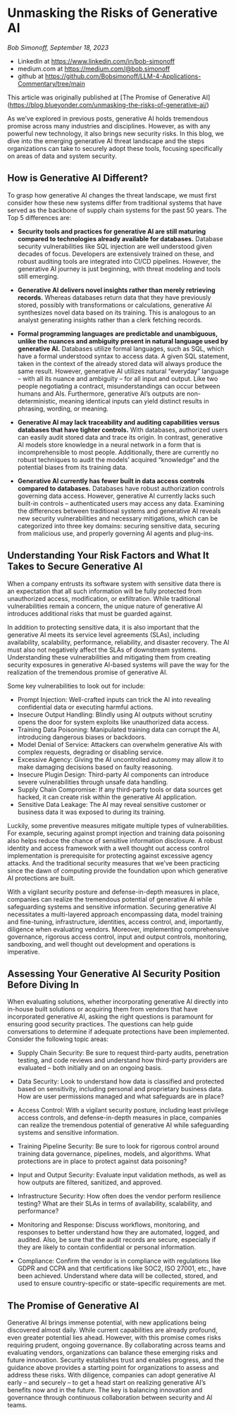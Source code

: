 # Unmasking the Risks of Generative AI

*Bob Simonoff, September 18, 2023*
- LinkedIn at https://www.linkedin.com/in/bob-simonoff
- medium.com at https://medium.com/@bob.simonoff
- github at https://github.com/Bobsimonoff/LLM-4-Applications-Commentary/tree/main


This article was originally published at [The Promise of Generative AI] (https://blog.blueyonder.com/unmasking-the-risks-of-generative-ai/)

As we’ve explored in previous posts, generative AI holds tremendous promise across many industries and disciplines. However, as with any powerful new technology, it also brings new security risks. In this blog, we dive into the emerging generative AI threat landscape and the steps organizations can take to securely adopt these tools, focusing specifically on areas of data and system security.

## How is Generative AI Different?

To grasp how generative AI changes the threat landscape, we must first consider how these new systems differ from traditional systems that have served as the backbone of supply chain systems for the past 50 years. The Top 5 differences are:

- **Security tools and practices for generative AI are still maturing compared to technologies already available for databases.** Database security vulnerabilities like SQL injection are well understood given decades of focus. Developers are extensively trained on these, and robust auditing tools are integrated into CI/CD pipelines. However, the generative AI journey is just beginning, with threat modeling and tools still emerging.

- **Generative AI delivers novel insights rather than merely retrieving records.** Whereas databases return data that they have previously stored, possibly with transformations or calculations, generative AI synthesizes novel data based on its training. This is analogous to an analyst generating insights rather than a clerk fetching records.

- **Formal programming languages are predictable and unambiguous, unlike the nuances and ambiguity present in natural language used by generative AI.** Databases utilize formal languages, such as SQL, which have a formal understood syntax to access data. A given SQL statement, taken in the context of the already stored data will always produce the same result. However, generative AI utilizes natural “everyday” language – with all its nuance and ambiguity – for all input and output. Like two people negotiating a contract, misunderstandings can occur between humans and AIs. Furthermore, generative AI’s outputs are non-deterministic, meaning identical inputs can yield distinct results in phrasing, wording, or meaning.

- **Generative AI may lack traceability and auditing capabilities versus databases that have tighter controls.** With databases, authorized users can easily audit stored data and trace its origin. In contrast, generative AI models store knowledge in a neural network in a form that is incomprehensible to most people. Additionally, there are currently no robust techniques to audit the models’ acquired “knowledge” and the potential biases from its training data.

- **Generative AI currently has fewer built in data access controls compared to databases.** Databases have robust authorization controls governing data access. However, generative AI currently lacks such built-in controls – authenticated users may access any data.
Examining the differences between traditional systems and generative AI reveals new security vulnerabilities and necessary mitigations, which can be categorized into three key domains: securing sensitive data, securing from malicious use, and properly governing AI agents and plug-ins.

## Understanding Your Risk Factors and What It Takes to Secure Generative AI

When a company entrusts its software system with sensitive data there is an expectation that all such information will be fully protected from unauthorized access, modification, or exfiltration. While traditional vulnerabilities remain a concern, the unique nature of generative AI introduces additional risks that must be guarded against.

In addition to protecting sensitive data, it is also important that the generative AI meets its service level agreements (SLAs), including availability, scalability, performance, reliability, and disaster recovery. The AI must also not negatively affect the SLAs of downstream systems. Understanding these vulnerabilities and mitigating them from creating security exposures in generative AI-based systems will pave the way for the realization of the tremendous promise of generative AI.


Some key vulnerabilities to look out for include:

- Prompt Injection: Well-crafted inputs can trick the AI into revealing confidential data or executing harmful actions.
- Insecure Output Handling: Blindly using AI outputs without scrutiny opens the door for system exploits like unauthorized data access.
- Training Data Poisoning: Manipulated training data can corrupt the AI, introducing dangerous biases or backdoors.
- Model Denial of Service: Attackers can overwhelm generative AIs with complex requests, degrading or disabling service.
- Excessive Agency: Giving the AI uncontrolled autonomy may allow it to make damaging decisions based on faulty reasoning.
- Insecure Plugin Design: Third-party AI components can introduce severe vulnerabilities through unsafe data handling.
- Supply Chain Compromise: If any third-party tools or data sources get hacked, it can create risk within the generative AI application.
- Sensitive Data Leakage: The AI may reveal sensitive customer or business data it was exposed to during its training.

Luckily, some preventive measures mitigate multiple types of vulnerabilities. For example, securing against prompt injection and training data poisoning also helps reduce the chance of sensitive information disclosure. A robust identity and access framework with a well thought out access control implementation is prerequisite for protecting against excessive agency attacks. And the traditional security measures that we’ve been practicing since the dawn of computing provide the foundation upon which generative AI protections are built.

With a vigilant security posture and defense-in-depth measures in place, companies can realize the tremendous potential of generative AI while safeguarding systems and sensitive information. Securing generative AI necessitates a multi-layered approach encompassing data, model training and fine-tuning, infrastructure, identities, access control, and, importantly, diligence when evaluating vendors. Moreover, implementing comprehensive governance, rigorous access control, input and output controls, monitoring, sandboxing, and well thought out development and operations is imperative.

## Assessing Your Generative AI Security Position Before Diving In

When evaluating solutions, whether incorporating generative AI directly into in-house built solutions or acquiring them from vendors that have incorporated generative AI, asking the right questions is paramount for ensuring good security practices. The questions can help guide conversations to determine if adequate protections have been implemented. Consider the following topic areas:

- Supply Chain Security: Be sure to request third-party audits, penetration testing, and code reviews and understand how third-party providers are evaluated – both initially and on an ongoing basis.

- Data Security: Look to understand how data is classified and protected based on sensitivity, including personal and proprietary business data. How are user permissions managed and what safeguards are in place?

- Access Control: With a vigilant security posture, including least privilege access controls, and defense-in-depth measures in place, companies can realize the tremendous potential of generative AI while safeguarding systems and sensitive information.

- Training Pipeline Security: Be sure to look for rigorous control around training data governance, pipelines, models, and algorithms. What protections are in place to protect against data poisoning?

- Input and Output Security: Evaluate input validation methods, as well as how outputs are filtered, sanitized, and approved.

- Infrastructure Security: How often does the vendor perform resilience testing? What are their SLAs in terms of availability, scalability, and performance?

- Monitoring and Response: Discuss workflows, monitoring, and responses to better understand how they are automated, logged, and audited. Also, be sure that the audit records are secure, especially if they are likely to contain confidential or personal information.  

- Compliance: Confirm the vendor is in compliance with regulations like GDPR and CCPA and that certifications like SOC2, ISO 27001, etc., have been achieved. Understand where data will be collected, stored, and used to ensure country-specific or state-specific requirements are met.

## The Promise of Generative AI

Generative AI brings immense potential, with new applications being discovered almost daily. While current capabilities are already profound, even greater potential lies ahead. However, with this promise comes risks requiring prudent, ongoing governance. By collaborating across teams and evaluating vendors, organizations can balance these emerging risks and future innovation. Security establishes trust and enables progress, and the guidance above provides a starting point for organizations to assess and address these risks. With diligence, companies can adopt generative AI early – and securely – to get a head start on realizing generative AI’s benefits now and in the future. The key is balancing innovation and governance through continuous collaboration between security and AI teams.
